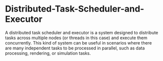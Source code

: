 # Distributed-Task-Scheduler-and-Executor
A distributed task scheduler and executor is a system designed to distribute tasks across multiple nodes (or threads in this case) and execute them concurrently. This kind of system can be useful in scenarios where there are many independent tasks to be processed in parallel, such as data processing, rendering, or simulation tasks.
